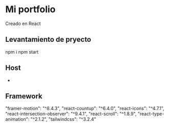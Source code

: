# Mi portfolio

Creado en React

## Levantamiento de pryecto
npm i
npm start 

## Host
-

## Framework
"framer-motion": "^8.4.3",
"react-countup": "^6.4.0",
"react-icons": "^4.7.1",
"react-intersection-observer": "^9.4.1",
"react-scroll": "^1.8.9",
"react-type-animation": "^2.1.2",
"tailwindcss": "^3.2.4"